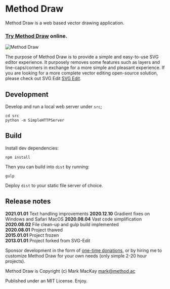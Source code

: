 # Method Draw

Method Draw is a web based vector drawing application.

### [Try Method Draw](https://editor.method.ac) online.

![Method Draw](https://method.ac/assets/editor.png)

The purpose of Method Draw is to provide a simple and easy-to-use SVG editor experience. It purposely removes some features such as layers and line-caps/corners in exchange for a more simple and pleasant experience. If you are looking for a more complete vector editing open-source solution, please check out SVG Edit [SVG Edit](https://github.com/SVG-Edit/svgedit).

## Development

Develop and run a local web server under `src`;

```
cd src
python -m SimpleHTTPServer
```

## Build

Install dev dependencies:

`npm install`

Then you can build into `dist` by running:

`gulp`

Deploy `dist` to your static file server of choice.

## Release notes

**2021.01.01** Text handling improvements
**2020.12.10** Gradient fixes on Windows and Safari MacOS
**2020.08.04** Vast code simplification  
**2020.08.02** File clean-up and gulp build implemented  
**2020.08.01** Project thawed  
**2015.01.01** Project frozen  
**2013.01.01** Project forked from SVG-Edit  

Sponsor development in the form of [one-time donations](https://method.ac/donate/), or by hiring me to customize Method Draw for your own needs (only simple 2-20 hour projects).

Method Draw is Copyright (c)
Mark MacKay [mark@method.ac](mailto:mark@method.ac)

Published under an MIT License. Enjoy.
